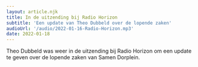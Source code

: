 ```yaml
---
layout: article.njk
title: In de uitzending bij Radio Horizon
subtitle: 'Een update van Theo Dubbeld over de lopende zaken'
audioUrl: '/audio/2022-01-16-Radio-Horizon.mp3'
date: 2022-01-18
---
```


Theo Dubbeld was weer in de uitzending bij Radio Horizon om een update te geven over de lopende zaken van Samen Dorplein.